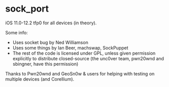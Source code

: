 # sock_port

iOS 11.0-12.2 tfp0 for all devices (in theory).

Some info:
- Uses socket bug by Ned Williamson
- Uses some things by Ian Beer, machswap, SockPuppet
- The rest of the code is licensed under GPL, unless given permission explicitly to distribute closed-source (the unc0ver team, pwn20wnd and sbingner, have this permission)

Thanks to Pwn20wnd and GeoSn0w & users for helping with testing on multiple devices (and Corellium).
